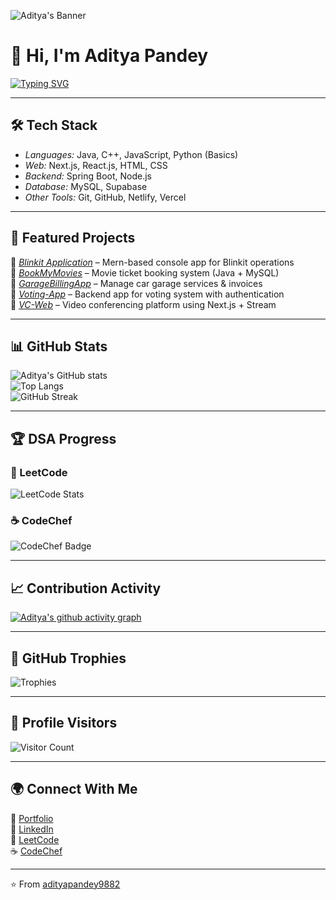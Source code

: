 ![Aditya's Banner](https://capsule-render.vercel.app/api?type=waving&color=0:FF5F6D,100:FFC371&height=250&section=header&text=Aditya%20Pandey%20🚀&fontSize=50&fontColor=ffffff&animation=fadeIn&fontAlignY=38)

# 👋 Hi, I'm Aditya Pandey  

[![Typing SVG](https://readme-typing-svg.herokuapp.com?font=Fira+Code&pause=1000&color=F75C7E&center=true&vCenter=true&width=800&lines=🚀+Java+Developer;💻+Full+Stack+Enthusiast;🔗+API+Builder;🎯+DSA+Lover;🌟+Passionate+about+building+real-world+projects)](https://git.io/typing-svg)

---
## 🛠️ Tech Stack  
- *Languages:* Java, C++, JavaScript, Python (Basics)  
- *Web:* Next.js, React.js, HTML, CSS  
- *Backend:* Spring Boot, Node.js  
- *Database:* MySQL, Supabase  
- *Other Tools:* Git, GitHub, Netlify, Vercel  

---

## 📌 Featured Projects  

🔹 [*Blinkit Application*](https://https://blinkit-application-app.netlify.app/) – Mern-based console app for Blinkit operations  
🔹 [*BookMyMovies*](https://github.com/Dipk2003/BookMyMovies) – Movie ticket booking system (Java + MySQL)  
🔹 [*GarageBillingApp*](https://github.com/Dipk2003/GarageBillingApp) – Manage car garage services & invoices  
🔹 [*Voting-App*](https://github.com/Dipk2003/Voting-App) – Backend app for voting system with authentication  
🔹 [*VC-Web*](https://github.com/Dipk2003/vc-web) – Video conferencing platform using Next.js + Stream  

---

## 📊 GitHub Stats  

![Aditya's GitHub stats](https://github-readme-stats.vercel.app/api?username=adityapandey9882&show_icons=true&theme=radical)  
![Top Langs](https://github-readme-stats.vercel.app/api/top-langs/?username=adityapandey9882&layout=compact&theme=radical)  
![GitHub Streak](https://github-readme-streak-stats.herokuapp.com/?user=adityapandey9882&theme=radical)  

---

## 🏆 DSA Progress  

### 📘 LeetCode  
![LeetCode Stats](https://leetcard.jacoblin.cool/Adityapandey_1198?theme=dark&font=Nunito&ext=activity)  

### ☕ CodeChef  
![CodeChef Badge](https://cp-logo.vercel.app/codechef/pandeydk82)  

---

## 📈 Contribution Activity  

[![Aditya's github activity graph](https://github-readme-activity-graph.vercel.app/graph?username=adityapandey9882&theme=react-dark)](https://github.com/adityapandey9882)  

---

## 🏅 GitHub Trophies  

![Trophies](https://github-profile-trophy.vercel.app/?username=adityapandey9882&theme=radical&no-frame=false&no-bg=true&margin-w=15)  

---

## 👀 Profile Visitors  

![Visitor Count](https://komarev.com/ghpvc/?username=adityapandey9882&label=Profile%20Views&color=blue&style=flat)  

---

## 🌍 Connect With Me  

🔗 [Portfolio](https://adityapandey9882.github.io/Portfolio/)  
💼 [LinkedIn](https://www.linkedin.com/in/aditya-devp)  
📘 [LeetCode](https://leetcode.com/u/Adityapandey_1198/)  
☕ [CodeChef]()  

---
⭐️ From [adityapandey9882](https://github.com/adityapandey9882)
